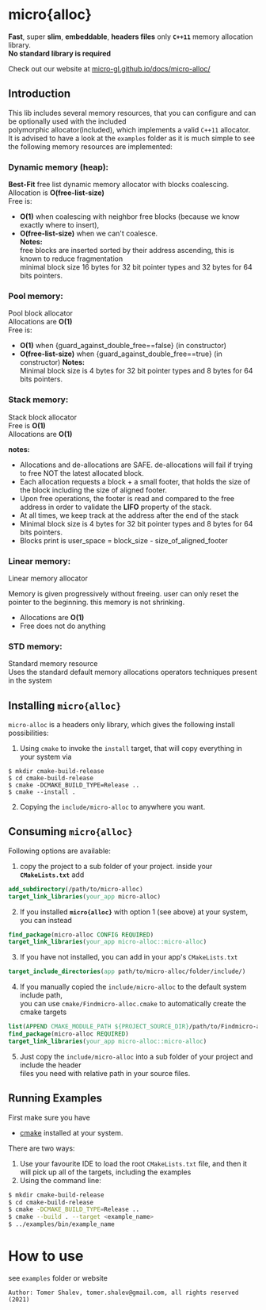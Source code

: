 # micro{alloc}
**Fast**, super **slim**, **embeddable**, **headers files** only **`C++11`** memory allocation library.  
**No standard library is required**

Check out our website at [micro-gl.github.io/docs/micro-alloc/](micro-gl.github.io/docs/micro-alloc)
## Introduction
This lib includes several memory resources, that you can configure and can be optionally used with the included   
polymorphic allocator(included), which implements a valid `C++11` allocator.  
It is advised to have a look at the `examples` folder as it is much simple to see  
the following memory resources are implemented:
### **Dynamic memory (heap)**:  
**Best-Fit** free list dynamic memory allocator with blocks coalescing.   
Allocation is **O(free-list-size)**  
Free is:  
- **O(1)** when coalescing with neighbor free blocks (because we know exactly where to insert),  
- **O(free-list-size)** when we can't coalesce.  
**Notes:**  
free blocks are inserted sorted by their address ascending, this is known to reduce fragmentation  
minimal block size 16 bytes for 32 bit pointer types and 32 bytes for 64 bits pointers.  

### **Pool memory**:
Pool block allocator    
Allocations are **O(1)**  
Free is:  
- **O(1)** when {guard_against_double_free==false} (in constructor)
- **O(free-list-size)** when {guard_against_double_free==true} (in constructor)
**Notes:**  
Minimal block size is 4 bytes for 32 bit pointer types and 8 bytes for 64 bits pointers.

### **Stack memory**:
Stack block allocator  
Free is **O(1)**  
Allocations are **O(1)**  

**notes:** 
- Allocations and de-allocations are SAFE. de-allocations will fail if trying 
to free NOT the latest allocated block.
- Each allocation requests a block + a small footer, that holds the size of the block
including the size of aligned footer.
- Upon free operations, the footer is read and compared to the free address in order
to validate the **LIFO** property of the stack.
- At all times, we keep track at the address after the end of the stack
- Minimal block size is 4 bytes for 32 bit pointer types and 8 bytes for 64 bits pointers.
- Blocks print is user_space = block_size - size_of_aligned_footer

### **Linear memory**:
Linear memory allocator

Memory is given progressively without freeing. user can only reset the pointer to the
beginning. this memory is not shrinking.
- Allocations are **O(1)**
- Free does not do anything

### **STD memory**:
Standard memory resource    
Uses the standard default memory allocations operators techniques present in the system

## Installing `micro{alloc}`
`micro-alloc` is a headers only library, which gives the following install possibilities:
1. Using `cmake` to invoke the `install` target, that will copy everything in your system via
```
$ mkdir cmake-build-release
$ cd cmake-build-release
$ cmake -DCMAKE_BUILD_TYPE=Release ..
$ cmake --install .
```
2. Copying the `include/micro-alloc` to anywhere you want.

## Consuming `micro{alloc}`
Following options are available:
1. copy the project to a sub folder of your project. inside your **`CMakeLists.txt`** add
```cmake
add_subdirectory(/path/to/micro-alloc)
target_link_libraries(your_app micro-alloc)
```
2. If you installed **`micro{alloc}`** with option 1 (see above) at your system, you can instead
```cmake
find_package(micro-alloc CONFIG REQUIRED)
target_link_libraries(your_app micro-alloc::micro-alloc)
```
3. If you have not installed, you can add in your app's `CMakeLists.txt`
```cmake
target_include_directories(app path/to/micro-alloc/folder/include/)
```
4. If you manually copied the `include/micro-alloc` to the default system include path,  
   you can use `cmake/Findmicro-alloc.cmake` to automatically create the cmake targets
```cmake
list(APPEND CMAKE_MODULE_PATH ${PROJECT_SOURCE_DIR}/path/to/Findmicro-alloc/folder)
find_package(micro-alloc REQUIRED)
target_link_libraries(your_app micro-alloc::micro-alloc)
```
5. Just copy the `include/micro-alloc` into a sub folder of your project and include the header  
   files you need with relative path in your source files.

## Running Examples
First make sure you have
- [cmake](https://cmake.org/download/) installed at your system.

There are two ways:
1. Use your favourite IDE to load the root `CMakeLists.txt` file, and then it   
   will pick up all of the targets, including the examples
2. Using the command line:
```bash
$ mkdir cmake-build-release
$ cd cmake-build-release
$ cmake -DCMAKE_BUILD_TYPE=Release ..
$ cmake --build . --target <example_name>
$ ../examples/bin/example_name
```

# How to use
see `examples` folder or website
```text
Author: Tomer Shalev, tomer.shalev@gmail.com, all rights reserved (2021)
```
